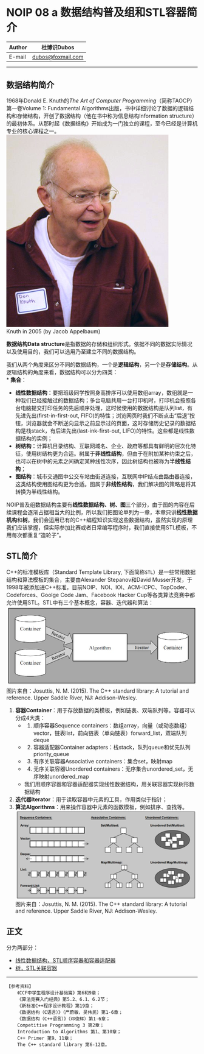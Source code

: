 NOIP 08 a 数据结构普及组和STL容器简介
======

|Author|杜博识Dubos|
|---|---|
|E-mail|dubos@foxmail.com|  

------  

## 数据结构简介

1968年Donald E. Knuth的*The Art of Computer Programming*（简称TAOCP）第一卷Volume 1: Fundamental Algorithms出版，书中详细讨论了数据的逻辑结构和存储结构，开创了数据结构（他在书中称为信息结构Information structure）的最初体系。从那时起《数据结构》开始成为一门独立的课程，至今已经是计算机专业的核心课程之一。  
![](/diagrams/NOIP%2008%20a%20KnuthAtOpenContentAlliance.jpg)  
Knuth in 2005 (by Jacob Appelbaum)  

**数据结构Data structure**是指数据的存储和组织形式。依据不同的数据实际情况以及使用目的，我们可以选用乃至建立不同的数据结构。

我们从两个角度来区分不同的数据结构，一个是**逻辑结构**，另一个是**存储结构**。从逻辑结构的角度来看，数据结构可以分为四类：  
	* **集合**：
* **线性数据结构**：要把班级同学按照身高排序可以使用数组array，数组就是一种我们已经接触过的数据结构；多台电脑共用一台打印机时，打印机会按照各台电脑提交打印任务的先后顺序处理，这时候使用的数据结构是队列list，有先进先出(first-in-first-out, FIFO)的特性；浏览网页时我们不断点击“后退”按钮，浏览器就会不断逆向显示之前显示过的页面，这时存储历史记录的数据结构是栈stack，有后进先出(last-ink-first-out, LIFO)的特性。这些都是线性数据结构的实例；  
* **树结构**：计算机目录结构、互联网域名、企业、政府等都具有鲜明的层次化特征，使用树结构更为合适。树属于**非线性结构**，但由于在附加某种约束之后，也可以在树中的元素之间确定某种线性次序，因此树结构也被称为**半线性结构**；
* **图结构**：城市交通图中公交车站由街道连接，互联网中IP结点由路由器连接，这类结构使用图结构更为合适。图属于**非线性结构**，我们解决图的策略是将其转换为半线性结构。  

NOIP普及组数据结构主要有**线性数据结构、树、图**三个部分，由于图的内容在后续课程会逐渐占据相当大的比例，所以我们把图论单列为一章，本章只讲**线性数据机构**和**树**。我们会运用已有的C++编程知识实现这些数据结构，虽然实现的原理我们应该掌握，但实际参加比赛或者日常编写程序时，我们直接使用STL模板，不用每次都重复“造轮子”。  

## STL简介

C++的标准模板库（Standard Template Library, 下面简称`STL`）是一些常用数据结构和算法模板的集合，主要由Alexander Stepanov和David Musser开发，于1998年被添加进C++标准，目前NOIP、NOI、IOI、ACM-ICPC、TopCoder、Codeforces、Goolge Code Jam、Facebook Hacker Cup等各类算法竞赛中都允许使用STL。STL中有三个基本概念，容器、迭代器和算法：  
![](/diagrams/NOIP%2007%20STL%20Components.JPG)  
图片来自：Josuttis, N. M. (2015). The C++ standard library: A tutorial and reference. Upper Saddle River, NJ: Addison-Wesley. 

1. **容器Container**：用于存放数据的类模板，例如链表、双端队列等。容器可以分成4大类：
	* 1. 顺序容器Sequence containers：数组array，向量（或动态数组）vector，链表list，前向链表（单向链表）forward_list，双端队列deque  
	* 2. 容器适配器Container adapters：栈stack，队列queue和优先队列priority_queue  
	* 3. 有序关联容器Associative containers：集合set，映射map  
	* 4. 无序关联容器Unordered containers：无序集合unordered_set，无序映射unordered_map  
	* 我们用顺序容器和容器适配器实现线性数据结构，用关联容器实现树形数据结构  
2. **迭代器Iterator**：用于读取容器中元素的工具，作用类似于指针；  
3. **算法Algorithms**：用来操作容器中元素的函数模板，例如排序、查找等。  
![](/diagrams/NOIP%2007%20STL%20Container%20Types.png)  
图片来自：Josuttis, N. M. (2015). The C++ standard library: A tutorial and reference. Upper Saddle River, NJ: Addison-Wesley.  


## 正文
分为两部分：
* [线性数据结构，STL顺序容器和容器适配器](/NOIP%20Junior/NOIP%2008%20b%20线性数据结构.md)
* [树，STL关联容器](/NOIP%20Junior/NOIP%2008%20c%20树.md)  

------
	【参考资料】
		《CCF中学生程序设计基础篇》第6和9章；
		《算法竞赛入门经典》第5.2、6.1、6.2节；
		《新标准C++程序设计教程》第19章；
		《数据结构（C语言）》（严蔚敏，吴伟民）第1-6章；
		《数据结构（C++语言）》（邓俊辉）第1-6章；
		Competitive Programming 3 第2章；
		Introduction to Algorithms 第1、第10章；
		C++ Primer 第9、11章；
		The C++ standard library 第6-12章。
